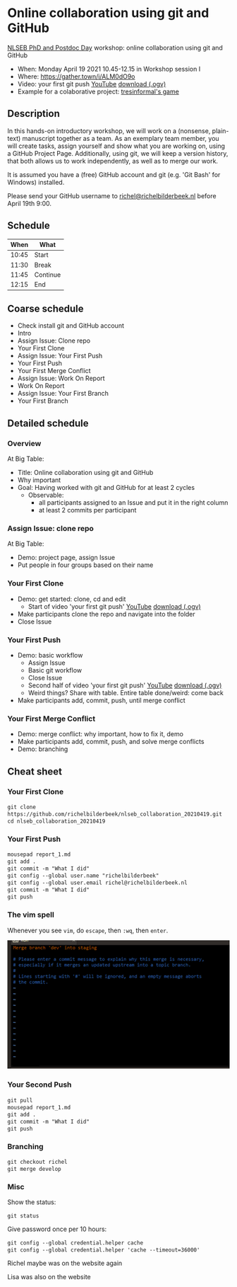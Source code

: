 # Online collaboration using git and GitHub

[NLSEB PhD and Postdoc Day](http://nlseb.nl/nlseb2021-phd-postdoc-meeting/) workshop: online collaboration using git and GitHub

 * When: Monday April 19 2021 10.45-12.15 in Workshop session I
 * Where:  https://gather.town/i/ALM0dO9o
 * Video: your first git push [YouTube](https://youtu.be/yoDW8QCjTcY) [download (.ogv)](http://richelbilderbeek.nl/git_first_push.ogv)
 * Example for a colaborative project: [tresinformal's game](https://github.com/tresinformal/game/projects/1)

## Description

In this hands-on introductory workshop,
we will work on a (nonsense, plain-text) manuscript together as a team.
As an exemplary team member, you will create tasks,
assign yourself and show what you are working on,
using a GitHub Project Page.
Additionally, using git, we will keep a version history, that both
allows us to work independently, as well as to merge our work.

It is assumed you have a (free) GitHub account
and git (e.g. 'Git Bash' for Windows) installed.

Please send your GitHub username to richel@richelbilderbeek.nl
before April 19th 9:00.

## Schedule

When |What
-----|-------
10:45|Start
11:30|Break
11:45|Continue
12:15|End

## Coarse schedule

 * Check install git and GitHub account
 * Intro
 * Assign Issue: Clone repo
 * Your First Clone
 * Assign Issue: Your First Push
 * Your First Push
 * Your First Merge Conflict
 * Assign Issue: Work On Report
 * Work On Report
 * Assign Issue: Your First Branch
 * Your First Branch

## Detailed schedule

### Overview

At Big Table:

 * Title: Online collaboration using git and GitHub
 * Why important
 * Goal: Having worked with git and GitHub for at least 2 cycles
   * Observable: 
     * all participants assigned to an Issue and put it in the right column
     * at least 2 commits per participant

### Assign Issue: clone repo

At Big Table:

 * Demo: project page, assign Issue
 * Put people in four groups based on their name

### Your First Clone

 * Demo: get started: clone, cd and edit
   * Start of video 'your first git push' [YouTube](https://youtu.be/yoDW8QCjTcY) [download (.ogv)](http://richelbilderbeek.nl/git_first_push.ogv)
 * Make participants clone the repo and navigate into the folder
 * Close Issue

### Your First Push

 * Demo: basic workflow
   * Assign Issue
   * Basic git workflow
   * Close Issue
   * Second half of video 'your first git push' [YouTube](https://youtu.be/yoDW8QCjTcY) [download (.ogv)](http://richelbilderbeek.nl/git_first_push.ogv)
   * Weird things? Share with table. Entire table done/weird: come back
 * Make participants add, commit, push, until merge conflict

### Your First Merge Conflict

 * Demo: merge conflict: why important, how to fix it, demo
 * Make participants add, commit, push, and solve merge conflicts
 * Demo: branching

## Cheat sheet

### Your First Clone

```
git clone https://github.com/richelbilderbeek/nlseb_collaboration_20210419.git
cd nlseb_collaboration_20210419
```

### Your First Push

```
mousepad report_1.md
git add .
git commit -m "What I did"
git config --global user.name "richelbilderbeek"
git config --global user.email richel@richelbilderbeek.nl
git commit -m "What I did"
git push
```

### The vim spell

Whenever you see `vim`, do `escape`, then `:wq`, then `enter`.

![](vim.png)

### Your Second Push

```
git pull
mousepad report_1.md
git add .
git commit -m "What I did"
git push
```


### Branching

```
git checkout richel
git merge develop
```

### Misc

Show the status:

```
git status
```

Give password once per 10 hours:

```
git config --global credential.helper cache
git config --global credential.helper 'cache --timeout=36000'
```

Richel maybe was on the website again

Lisa was also on the website
